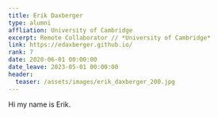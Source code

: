 ```yaml
---
title: Erik Daxberger
type: alumni
affliation: University of Cambridge
excerpt: Remote Collaborator // *University of Cambridge*
link: https://edaxberger.github.io/
rank: 7
date: 2020-06-01 00:00:00
date_leave: 2023-05-01 00:00:00
header:
  teaser: /assets/images/erik_daxberger_200.jpg
---
```


Hi my name is Erik.

